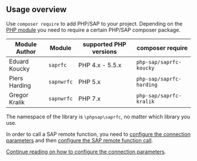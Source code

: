 ## Usage overview

Use `composer require` to add PHP/SAP to your project. Depending on the
 [PHP module](php-modules) you need to require a certain PHP/SAP composer
 package.

 Module Author  | Module      | supported PHP versions | composer require
 -------------- | ----------- | ---------------------- | ------------------------
 Eduard Koucky  | `saprfc`    | PHP 4.x - 5.5.x        | `php-sap/saprfc-koucky`
 Piers Harding  | `sapnwrfc`  | PHP 5.x                | `php-sap/saprfc-harding`
 Gregor Kralik  | `sapnwrfc`  | PHP 7.x                | `php-sap/saprfc-kralik`

The namespace of the library is `\phpsap\saprfc`, no matter which library you use.

In order to call a SAP remote function, you need to
[configure the connection parameters](saprfc-config) and then
[configure the SAP remote function call](saprfc-function).

[Continue reading on how to configure the connection parameters](saprfc-config).

[koucky]: http://saprfc.sourceforge.net/ "SAPRFC extension module for PHP"
[harding]: https://github.com/piersharding/php-sapnwrfc "SAP RFC Connector using the SAP NW RFC SDK for PHP"
[kralik]: https://github.com/gkralik/php7-sapnwrfc "SAP NW RFC SDK extension for PHP7"
